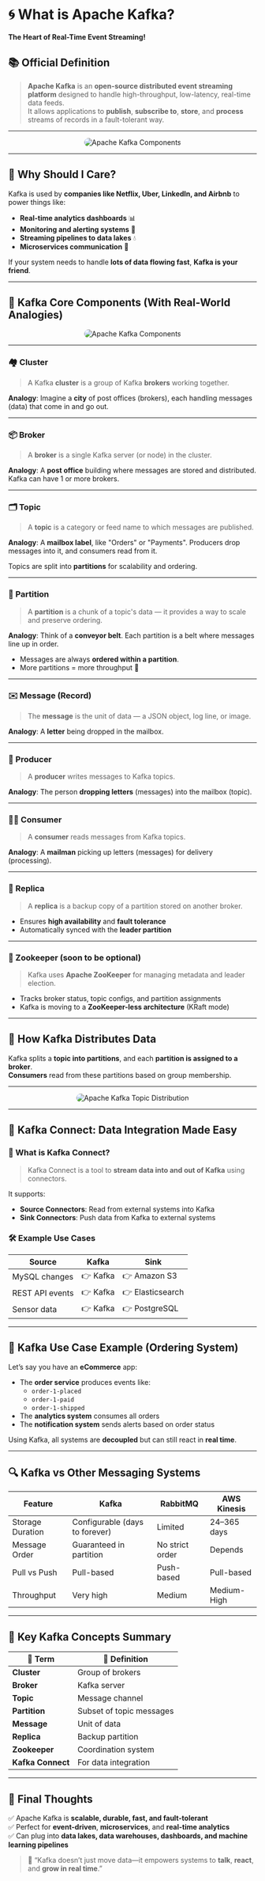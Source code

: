 # 🌀 What is Apache Kafka?

**The Heart of Real-Time Event Streaming!**

## 📚 Official Definition

> **Apache Kafka** is an **open-source distributed event streaming platform** designed to handle high-throughput, low-latency, real-time data feeds.  
> It allows applications to **publish**, **subscribe to**, **store**, and **process** streams of records in a fault-tolerant way.

---

<div style="text-align: center;">
    <img style="border-radius: 10px;" src="images/apache-kafka.png" alt="Apache Kafka Components">
</div>

---

## 🧠 Why Should I Care?

Kafka is used by **companies like Netflix, Uber, LinkedIn, and Airbnb** to power things like:

- **Real-time analytics dashboards** 📊
- **Monitoring and alerting systems** 🚨
- **Streaming pipelines to data lakes** 💧
- **Microservices communication** 🔗

If your system needs to handle **lots of data flowing fast**, **Kafka is your friend**.

---

## 🧩 Kafka Core Components (With Real-World Analogies)

<div style="text-align: center;">
    <img style="border-radius: 10px;" src="images/apache-kafka-components.png" alt="Apache Kafka Components">
</div>

---

### 🏘️ Cluster

> A Kafka **cluster** is a group of Kafka **brokers** working together.

**Analogy**: Imagine a **city** of post offices (brokers), each handling messages (data) that come in and go out.

---

### 📦 Broker

> A **broker** is a single Kafka server (or node) in the cluster.

**Analogy**: A **post office** building where messages are stored and distributed.  
Kafka can have 1 or more brokers.

---

### 🗂️ Topic

> A **topic** is a category or feed name to which messages are published.

**Analogy**: A **mailbox label**, like "Orders" or "Payments". Producers drop messages into it, and consumers read from it.

Topics are split into **partitions** for scalability and ordering.

---

### 🧱 Partition

> A **partition** is a chunk of a topic's data — it provides a way to scale and preserve ordering.

**Analogy**: Think of a **conveyor belt**. Each partition is a belt where messages line up in order.

- Messages are always **ordered within a partition**.
- More partitions = more throughput 🚀

---

### ✉️ Message (Record)

> The **message** is the unit of data — a JSON object, log line, or image.

**Analogy**: A **letter** being dropped in the mailbox.

---

### 🧍 Producer

> A **producer** writes messages to Kafka topics.

**Analogy**: The person **dropping letters** (messages) into the mailbox (topic).

---

### 🧍‍♀️ Consumer

> A **consumer** reads messages from Kafka topics.

**Analogy**: A **mailman** picking up letters (messages) for delivery (processing).

---

### 🧬 Replica

> A **replica** is a backup copy of a partition stored on another broker.

- Ensures **high availability** and **fault tolerance**
- Automatically synced with the **leader partition**

---

### 🦁 Zookeeper (soon to be optional)

> Kafka uses **Apache ZooKeeper** for managing metadata and leader election.

- Tracks broker status, topic configs, and partition assignments
- Kafka is moving to a **ZooKeeper-less architecture** (KRaft mode)

---

## 🔀 How Kafka Distributes Data

Kafka splits a **topic into partitions**, and each **partition is assigned to a broker**.  
**Consumers** read from these partitions based on group membership.

---

<div style="text-align: center;">
    <img style="border-radius: 10px;" src="images/apache-kafka-topic-distribution.png" alt="Apache Kafka Topic Distribution">
</div>

---

## 🔌 Kafka Connect: Data Integration Made Easy

### 🔗 What is Kafka Connect?

> Kafka Connect is a tool to **stream data into and out of Kafka** using connectors.

It supports:

- **Source Connectors**: Read from external systems into Kafka
- **Sink Connectors**: Push data from Kafka to external systems

### 🛠️ Example Use Cases

| Source          | Kafka    | Sink             |
| --------------- | -------- | ---------------- |
| MySQL changes   | 👉 Kafka | 👉 Amazon S3     |
| REST API events | 👉 Kafka | 👉 Elasticsearch |
| Sensor data     | 👉 Kafka | 👉 PostgreSQL    |

---

## 🎯 Kafka Use Case Example (Ordering System)

Let’s say you have an **eCommerce** app:

- The **order service** produces events like:
  - `order-1-placed`
  - `order-1-paid`
  - `order-1-shipped`
- The **analytics system** consumes all orders
- The **notification system** sends alerts based on order status

Using Kafka, all systems are **decoupled** but can still react in **real time**.

---

## 🔍 Kafka vs Other Messaging Systems

| Feature          | Kafka                          | RabbitMQ        | AWS Kinesis |
| ---------------- | ------------------------------ | --------------- | ----------- |
| Storage Duration | Configurable (days to forever) | Limited         | 24–365 days |
| Message Order    | Guaranteed in partition        | No strict order | Depends     |
| Pull vs Push     | Pull-based                     | Push-based      | Pull-based  |
| Throughput       | Very high                      | Medium          | Medium-High |

---

## 🧠 Key Kafka Concepts Summary

| 🧱 Term           | 📖 Definition            |
| ----------------- | ------------------------ |
| **Cluster**       | Group of brokers         |
| **Broker**        | Kafka server             |
| **Topic**         | Message channel          |
| **Partition**     | Subset of topic messages |
| **Message**       | Unit of data             |
| **Replica**       | Backup partition         |
| **Zookeeper**     | Coordination system      |
| **Kafka Connect** | For data integration     |

---

## 🎉 Final Thoughts

✅ Apache Kafka is **scalable, durable, fast, and fault-tolerant**  
✅ Perfect for **event-driven**, **microservices**, and **real-time analytics**  
✅ Can plug into **data lakes, data warehouses, dashboards, and machine learning pipelines**

> 🧠 “Kafka doesn’t just move data—it empowers systems to **talk**, **react**, and **grow in real time**.”
